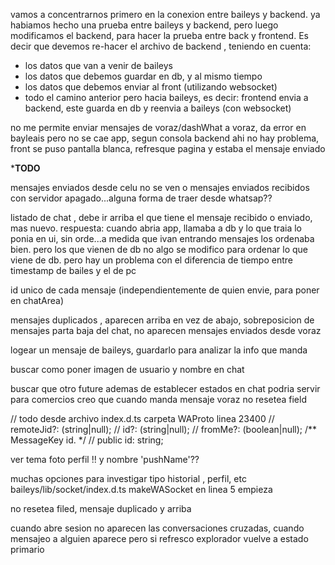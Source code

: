 vamos a concentrarnos primero en la conexion entre baileys y backend. ya habiamos hecho una prueba entre baileys y backend, pero luego modificamos el backend, para hacer la prueba entre back y frontend. Es decir que devemos re-hacer el archivo de backend , teniendo en  cuenta:
* los datos que van a venir de baileys
* los datos que debemos guardar en db, y al mismo tiempo
* los datos que debemos enviar al front (utilizando websocket)
* todo el camino anterior pero hacia baileys, es decir: frontend envia a backend, este guarda en db y reenvia a baileys (con websocket)


no me permite enviar mensajes de voraz/dashWhat a voraz, da error en bayleais pero no se cae app, segun consola backend ahi no hay problema, front se puso pantalla blanca, refresque pagina y estaba el mensaje enviado


***TODO**

mensajes enviados desde celu no se ven 
 o mensajes enviados recibidos con servidor apagado...alguna forma de traer desde whatsap?? 

listado de chat , debe ir arriba el que tiene el mensaje recibido o enviado, mas nuevo. 
    respuesta: cuando abria app, llamaba a db y lo que traia lo ponia en ui, sin orde...a medida que ivan entrando mensajes los ordenaba bien. pero los que vienen de db no
                algo se modifico para ordenar lo que viene de db. pero hay un problema con el diferencia de tiempo entre timestamp de bailes y el de pc


id unico de cada mensaje (independientemente de quien envie, para poner en chatArea)

   mensajes duplicados , aparecen arriba en vez de abajo, sobreposicion de mensajes parta baja del chat, no aparecen mensajes enviados desde voraz

   logear un mensaje de baileys, guardarlo para analizar la info que manda

   buscar como poner imagen de usuario y nombre en chat

   

   buscar que otro future ademas de establecer estados en chat podria servir para comercios
   creo que cuando manda mensaje voraz no resetea field
   
// todo desde archivo index.d.ts carpeta WAProto linea 23400
//  remoteJid?: (string|null);
//  id?: (string|null);
//  fromMe?: (boolean|null);
/** MessageKey id. */
//  public id: string;

ver tema foto perfil !!
y nombre 'pushName'??


muchas opciones para investigar tipo historial , perfil, etc
baileys/lib/socket/index.d.ts makeWASocket en linea 5 empieza


no resetea filed, mensaje duplicado y arriba



cuando abre sesion no aparecen las conversaciones cruzadas, cuando mensajeo a alguien aparece pero si refresco explorador vuelve a estado primario

    